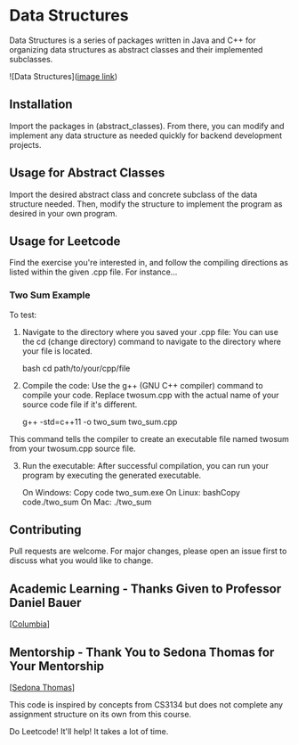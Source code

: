 # Data Structures

Data Structures is a series of packages written in Java and C++ for organizing 
data structures as abstract classes and their implemented subclasses.

![Data Structures]([image link](https://github.com/jjp2196/data_structures/blob/main/images/data_structs_image_1.jpeg))

## Installation

Import the packages in (abstract_classes). From there, you can modify and 
implement any data structure as needed quickly for backend development projects. 

## Usage for Abstract Classes

Import the desired abstract class and concrete subclass of the data structure 
needed. Then, modify the structure to implement the program as desired in 
your own program.

## Usage for Leetcode

Find the exercise you're interested in, and follow the compiling directions as 
listed within the given .cpp file. For instance...

### Two Sum Example

To test:

1. Navigate to the directory where you saved your .cpp file: 
You can use the cd (change directory) command to navigate to 
the directory where your file is located.

    bash cd path/to/your/cpp/file

2. Compile the code: Use the g++ (GNU C++ compiler) command to compile your code. 
Replace twosum.cpp with the actual name of your source code file if it's different.

    g++ -std=c++11 -o two_sum two_sum.cpp

This command tells the compiler to create an 
executable file named twosum from your twosum.cpp source file.

3. Run the executable: After successful compilation, 
you can run your program by executing the generated executable.

    On Windows: Copy code two_sum.exe
    On Linux: bashCopy code./two_sum
    On Mac: ./two_sum

## Contributing

Pull requests are welcome. For major changes, please open an issue first
to discuss what you would like to change.

## Academic Learning - Thanks Given to Professor Daniel Bauer

[[Columbia](http://www.cs.columbia.edu/~bauer/cs3134-f15/index.html)]

## Mentorship - Thank You to Sedona Thomas for Your Mentorship

[[Sedona Thomas](http://www.columbia.edu/~snt2127/)]

This code is inspired by concepts from CS3134 but does not complete any 
assignment structure on its own from this course.

Do Leetcode! It'll help! It takes a lot of time.
